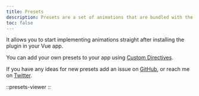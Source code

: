 ```yaml
---
title: Presets
description: Presets are a set of animations that are bundled with the package.
toc: false
---
```


It allows you to start implementing animations straight after installing the plugin in your Vue app.

You can add your own presets to your app using [Custom Directives](/docs/features/directive-usage#custom-directives).

If you have any ideas for new presets add an issue on [GitHub](https://github.com/vueuse/motion#issues), or reach me on [Twitter](https://twitter.com/yaeeelglx).


::presets-viewer
::
